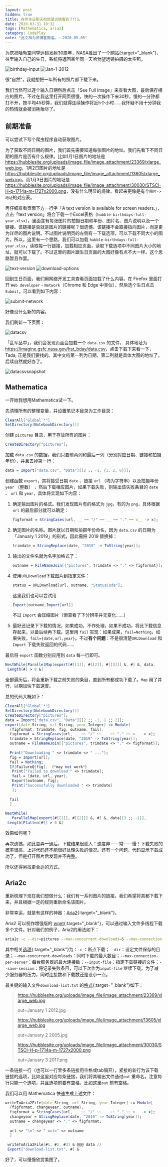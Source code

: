 ```yaml
---
layout: post
hidden: true
title: 在你生日那天哈勃望远镜看到了什么
date: 2020-03-31 10:32
tags: [Mathematica, aria2]
category: CodePlay
note: "此文档为旧博客搬运。——2020.05.05"
---
```


为庆祝哈勃空间望远镜发射30周年，NASA推出了一个[网站](https://www.nasa.gov/content/goddard/what-did-hubble-see-on-your-birthday){:target="_blank"}，往里输入自己的生日，系统将返回某年同一天哈勃望远镜拍摄的太空照。

<img src="/assets/birthday-input.JPG" alt="birthday-input"  />

<img src="/assets/Jan-1-2012.JPG" alt="Jan-1-2012" />

很“自然”，我就想把一年所有的照片都下载下来。

我们当然可以逐个输入日期然后点击「See Full Image」来查看大图，最后保存相应的图片。不过在我这里打开网页很慢，快的一次操作下来30秒，慢的一分钟都打不开，按平均45秒算，我们就得连续操作将近5个小时……我怀疑不用十分钟我的热情就会被消耗殆尽了。

## 前期准备

可以尝试下写个爬虫程序自动获取图片。

为了获取不同日期的图片，我们首先需要知道每张图片的地址。我们先看下不同日期的图片是否有什么规律。比如1月1日图片的地址是 <https://hubblesite.org/uploads/image_file/image_attachment/23369/xlarge_web.jpg>，1月2日图片的地址是 <https://hubblesite.org/uploads/image_file/image_attachment/13605/xlarge_web.jpg>，而1月3日图片的地址是 <https://hubblesite.org/uploads/image_file/image_attachment/30030/STSCI-H-p-1714a-m-1727x2000.png>，没有什么明显的规律，看起来更像是有个`图片->地址`的对应表。

再仔细查看页面下方一行字「A text version is available for screen readers.」，点击「text version」将会下载一个Excel表格（`hubble-birthdays-full-year.xlsx`），里面含有每张图片的拍摄日期和年份、图片名、图片说明以及一个链接。该链接是否就是图片的链接呢？很遗憾，该链接不会直接指向图片，而是更为详尽的图片说明。不过图片说明页的左侧有一下载选项，可以下载不同大小的图片。所以，这里有一个思路，我们可以加载 `hubble-birthdays-full-year.xlsx`，读取每一行链接，加载相应页面，读取下载选项中不同图片大小的地址，就可以下载了。不过这里的图片跟生日页面的大图好像有点不大一样。这个思路暂且作罢。

<img src="/assets/text-version.JPG" alt="text-version"  />

<img src="/assets/download-options.JPG" alt="download-options"  />

回到生日页面，我们用网络开发工具查看页面加载了什么内容。在 Firefox 里面打开 `Web developer` - `Network`（Chrome 和 Edge 中类似），然后选个生日点击`Submit`，可以看到如下内容：

<img src="/assets/submit-network.JPG" alt="submit-network"  />

好像没什么新的内容。

我们刷新一下页面：

![datacsv](/assets/datacsv.JPG)

「乱军丛中」，我们会发现页面会加载一个 `data.csv` 的文件， 具体地址为<https://imagine.gsfc.nasa.gov/hst_bday/data.csv>，点击下载下来看一下，Tada, 正是我们要找的。其中文档第一列为日期，第二列就是具体大图的地址了。后续自然就好办了。

![datacsvsnapshot](/assets/datacsvsnapshot.JPG)

## Mathematica

一开始我想用Mathematica试一下。

先清理所有的整理变量，并设置笔记本目录为工作目录：

```mathematica
ClearAll["Global`*"]
SetDirectory[NotebookDirectory[]]
```

创建 `pictures` 目录，用于存放所有的图片：

```mathematica
CreateDirectory["pictures"];
```

加载 `data.csv` 的数据，我们只要前两列和最后一列（分别对应日期、链接和拍摄年份），并且去掉第一行：

```mathematica
data = Import["data.csv", "Data"][[2 ;; -1, {1, 2, 6}]];
```

创建函数 `export`，其将接受日期 `date` 、链接 `url` （均为字符串）以及拍摄年份 `year` （整数） ，然后下载相应图片，如果下载失败，则输出该失败条目的 `date` 、 `url` 和 `year`，具体将实现如下内容：

1. 确定输出图片的格式。我们发现图片有的格式为 `jpg`，有的为 `png`，具体根据 `url` 的最后部分就可以确定：

   ```mathematica
   figformat = StringCases[url, __ ~~ "/" ~~ __ ~~ "." ~~ x__ -> x];
   ```

2. 确定图片的名称。图片就以日期和拍摄年份命名，因为 `data.csv` 的日期为「January 1 2019」的形式，因此需把 2019 替换掉：

   ```mathematica
   trimdate = StringReplace[date, "2019" -> ToString[year]];
   ```

3. 输出的文件名就为名字加格式了：

   ```mathematica
   outname = FileNameJoin[{"pictures", trimdate <> "." <> figformat}];
   ```

4. 使用`URLDownload`下载图片到指定文件：

   ```mathematica
   status = URLDownload[url, outname, "StatusCode"];
   ```

   这里我们也可以尝试用 
   
   ```mathematica
   Export[outname,Import[url]]
   ```
   
   不过 `Import` 会压缩图片（但查看了下分辨率并无变化……）
   
5. 最好还记录下下载的情况，如果成功，不作处理，如果不成功，将此下载信息存起来，以备后续再下载。这里用 `fail` 实现：如果成果，`fail=Nothing`，如果失败，`fail={date,url,year}`。不过**有个问题**：不是很清楚`URLDownload` 和 `Import` 下载失败返回的代码……

最后将 `export` 函数分别应用到 `data` 每一行即可。

```mathematica
NestWhile[ParallelMap[export[#[[1]], #[[2]], #[[3]]] &, #] &, data, 
 Length[#] > 0 &]
```

全部遍历后，将会重新下载之前失败的条目，直到所有都成功下载了。`Map` 用了并行，以期加快下载速度。

总的代码大概如下：

```mathematica
ClearAll["Global`*"]
SetDirectory[NotebookDirectory[]]
CreateDirectory["pictures"];
data = Import["data.csv", "Data"][[2 ;; -1, 1 ;; 2]];
export[date_String, url_String, year_Integer] := Module[
  {figformat, trimdate, fig, outname, fail},
  figformat = StringCases[url, __ ~~ "/" ~~ __ ~~ "." ~~ x__ -> x];
  trimdate = StringReplace[date, "2019" -> ToString[year]];
  outname = FileNameJoin[{"pictures", trimdate <> "." <> figformat}];
  
  Print["Downloading " <> trimdate <> " ..."];
  fig = Import[url];
  fail = Nothing;
  If[FailureQ[fig], （*may not work*）
   Print["Failed to download " <> trimdate];
   fail = {date, url, year},
   Export[outname, fig];
   Print["Successfully downloaded " <> trimdate]
   ];
  
  fail
  ]
  
NestWhile[
   ParallelMap[export[#[[1]], #[[2]]] &, #] &, data[[3 ;; -1]], 
 Length[Flatten[#]] > 0 &]
```

效果如何呢？

再次遗憾，如此耍弄一通后，下载结果很感人：速度非——常——慢！下载失败的概率很高，上述代码还不能很好处理失败的情况。还有一个问题，代码显示下载成功了，但是打开图片后发现并不完整。

所以还得另找更合适的方式。

## Aria2c

重新梳理下现在我们想做什么：我们有一系列图片的链接，我们希望将其都下载下来，并且根据一定的规则重新命名该图片。

非常幸运，就是有这样的神器：[Aria2](https://aria2.github.io/manual/en/html/index.html){:target="_blank"}。

Aria2 可以视作增强版的 [wget](https://www.gnu.org/software/wget/){:target="_blank"}，可以通过输入文件多线程下载多个文件。针对我们的例子，Aria2的用法如下：

```bash
aria2c -c --dir=pictures --max-concurrent-downloads=5 --max-connection-per-server=3 --input-file=download-list.txt --save-session=hubble30.session
```

其中相关[选项](https://aria2.github.io/manual/en/html/aria2c.html#options){:target="_blank"}为：`-c` ：断点下载；`--dir`：设定文件保存的目录；`--max-concurrent-downloads`：同时下载的最大数目；`--max-connection-per-server`：每台服务器的最大连接数；`--input-file`：指定下载链接的文件；`--save-session`：将记录失败条目，可以下次作为`input-file` 继续下载。为了减少服务器的压力，同时连接数和下载数还是设小一点。

最关键的输入文件`download-list.txt` 的[格式](https://aria2.github.io/manual/en/html/aria2c.html#input-file){:target="_blank"}如下：

> https://hubblesite.org/uploads/image_file/image_attachment/23369/xlarge_web.jpg
> 
>  out=January 1 2012.jpg
> 
> https://hubblesite.org/uploads/image_file/image_attachment/13605/xlarge_web.jpg
> 
>  out=January 2 2005.jpg
> 
> https://hubblesite.org/uploads/image_file/image_attachment/30030/STSCI-H-p-1714a-m-1727x2000.png
> 
>  out=January 3 2017.png

一条链接一行（也可以一行里多条链接用空格或tab隔开），紧接的新行为该下载链接的选项，比如这里对应每条链接，我们将其输出文件通过`out` 重命名。注意每行只能一个选项，并且选项前要有空格，比如这里`out` 前有空格。

我们可以用 Mathematica 快速生成上述文件：

```mathematica
writeToAria2File[date_String, url_String, year_Integer] := Module[
  {figformat, changeyear, outname},
  figformat = StringCases[url, __ ~~ "/" ~~ __ ~~ "." ~~ x__ -> x];
  changeyear = StringReplace[date, "2019" -> ToString[year]];
  outname = changeyear <> "." <> figformat;
  
  url <> "\n" <> " out=" <> outname
  ]
  
 writeToAria2File[#1, #2, #3] & @@@ data // 
 Export["download-list.txt", #] &
```

好了，可以慢慢欣赏美图了。